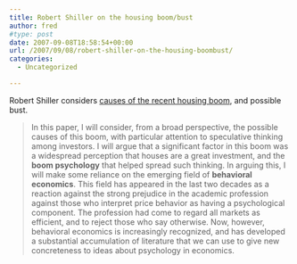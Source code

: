 ```yaml
---
title: Robert Shiller on the housing boom/bust
author: fred
#type: post
date: 2007-09-08T18:58:54+00:00
url: /2007/09/08/robert-shiller-on-the-housing-boombust/
categories:
  - Uncategorized

---
```

Robert Shiller considers [causes of the recent housing boom][1], and possible bust.

> In this paper, I will consider, from a broad perspective, the possible causes of this boom, with particular attention to speculative thinking among investors. I will argue that a significant factor in this boom was a widespread perception that houses are a great investment, and the **boom psychology** that helped spread such thinking. In arguing this, I will make some reliance on the emerging field of **behavioral economics**. This field has appeared in the last two decades as a reaction against the strong prejudice in the academic profession against those who interpret price behavior as having a psychological component. The profession had come to regard all markets as efficient, and to reject those who say otherwise. Now, however, behavioral economics is increasingly recognized, and has developed a substantial accumulation of literature that we can use to give new concreteness to ideas about psychology in economics.

 [1]: http://www.macromarkets.com/about_us/publications/real_estate/shiller_jacksonhole.pdf